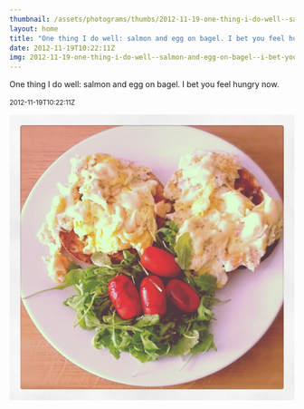 ```yaml
---
thumbnail: /assets/photograms/thumbs/2012-11-19-one-thing-i-do-well--salmon-and-egg-on-bagel--i-bet-you-feel-hungry-now-.jpg
layout: home
title: "One thing I do well: salmon and egg on bagel. I bet you feel hungry now."
date: 2012-11-19T10:22:11Z
img: 2012-11-19-one-thing-i-do-well--salmon-and-egg-on-bagel--i-bet-you-feel-hungry-now-.jpg
---
```


One thing I do well: salmon and egg on bagel. I bet you feel hungry now.

<small>2012-11-19T10:22:11Z</small>

![One thing I do well: salmon and egg on bagel. I bet you feel hungry now.](/assets/photograms/original/2012-11-19-one-thing-i-do-well--salmon-and-egg-on-bagel--i-bet-you-feel-hungry-now-.jpg)
